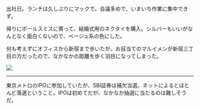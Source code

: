 出社日。ランチは久しぶりにマックで。会議多めで、いまいち作業に集中できず。

帰りにポールスミスに寄って、結婚式用のネクタイを購入。シルバーもいいがなんとなく面白くないので、ベージュ系の色にした。

何も考えずにオフィスから新宿まで歩いたが、お目当てのマルイメンが新宿三丁目の方だったので、なかなかの距離を歩く羽目になってしまった。

![](https://photos.apkas.net/medium/202410/20241015-210602.webp)

---

東京メトロのIPOに参加していたが、SBI証券は補欠当選。ネットによるとほとんど落選ということ。IPOは初めてだが、なかなか抽選に当たるのは難しそうだ。

